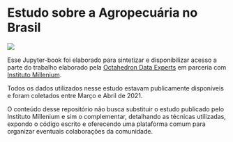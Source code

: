 Estudo sobre a Agropecuária no Brasil
============================

![](https://github.com/feliciov/agro_online/raw/main/CAPA_AGRO_06.png)

Esse Jupyter-book foi elaborado para sintetizar e disponibilizar acesso a parte do trabalho elaborado pela [Octahedron Data Experts](https://odx.one) em parceria com [Instituto Millenium](https://www.institutomillenium.org.br/).

Todos os dados utilizados nesse estudo estavam publicamente disponíveis e foram coletados entre Março e Abril de 2021.

O conteúdo desse repositório não busca substituir o estudo publicado pelo Instituto Millenium e sim o complementar, detalhando as técnicas utilizadas, expondo o código escrito e oferecendo uma plataforma comum para organizar eventuais colaborações da comunidade. 